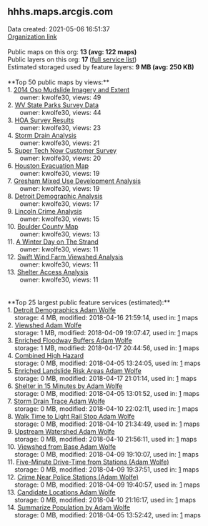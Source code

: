 <h2>hhhs.maps.arcgis.com</h2> Data created: 2021-05-06 16:51:37 <br /><a target='new' href='https://hhhs.maps.arcgis.com'>Organization link</a><br /><br />Public maps on this org: <b>13 (avg: 122 maps)</b><br />Public layers on this org: <b>17 </b>(<a target='new' href='https://services.arcgis.com/Tph6uihsTvHsftkt/ArcGIS/rest/services'>full service list</a>)<br />Estimated storaged used by feature layers: <b>9 MB (avg: 250 KB)</b><br /><br />**Top 50 public maps by views:**<br />  1. <a target='new' href='https://www.arcgis.com/home/item.html?id=dbb970aea934457693f4400e5d3ee1f4'>2014 Oso Mudslide Imagery and Extent</a> <br />  &nbsp;&nbsp;&nbsp;&nbsp; &nbsp;&nbsp;owner: kwolfe30, views: 49<br />  2. <a target='new' href='https://www.arcgis.com/home/item.html?id=b4b4883c7b8f4fe3ad79eaf83cda81bf'>WV State Parks Survey Data</a> <br />  &nbsp;&nbsp;&nbsp;&nbsp; &nbsp;&nbsp;owner: kwolfe30, views: 44<br />  3. <a target='new' href='https://www.arcgis.com/home/item.html?id=8f7f43aa8f8c43c39d9c111c74785283'>HOA Survey Results</a> <br />  &nbsp;&nbsp;&nbsp;&nbsp; &nbsp;&nbsp;owner: kwolfe30, views: 23<br />  4. <a target='new' href='https://www.arcgis.com/home/item.html?id=9f173306b628487392989711274465fe'>Storm Drain Analysis</a> <br />  &nbsp;&nbsp;&nbsp;&nbsp; &nbsp;&nbsp;owner: kwolfe30, views: 21<br />  5. <a target='new' href='https://www.arcgis.com/home/item.html?id=3ef1537b988f4c2b8f342bf76a3e3433'>Super Tech Now Customer Survey</a> <br />  &nbsp;&nbsp;&nbsp;&nbsp; &nbsp;&nbsp;owner: kwolfe30, views: 20<br />  6. <a target='new' href='https://www.arcgis.com/home/item.html?id=d2f8dc243cb44ec68a3785a5d448ea13'>Houston Evacuation Map</a> <br />  &nbsp;&nbsp;&nbsp;&nbsp; &nbsp;&nbsp;owner: kwolfe30, views: 19<br />  7. <a target='new' href='https://www.arcgis.com/home/item.html?id=ccbebc2420d34d4593bac2fd07647dd4'>Gresham Mixed Use Development Analysis</a> <br />  &nbsp;&nbsp;&nbsp;&nbsp; &nbsp;&nbsp;owner: kwolfe30, views: 19<br />  8. <a target='new' href='https://www.arcgis.com/home/item.html?id=b1b51996d46a4d80934867755b5a9ed2'>Detroit Demographic Analysis</a> <br />  &nbsp;&nbsp;&nbsp;&nbsp; &nbsp;&nbsp;owner: kwolfe30, views: 17<br />  9. <a target='new' href='https://www.arcgis.com/home/item.html?id=3f9ffd83b85241dab1540f732fdba80c'>Lincoln Crime Analysis</a> <br />  &nbsp;&nbsp;&nbsp;&nbsp; &nbsp;&nbsp;owner: kwolfe30, views: 15<br />  10. <a target='new' href='https://www.arcgis.com/home/item.html?id=fe60ea619fc144eebf73acb96c73bf7f'>Boulder County Map</a> <br />  &nbsp;&nbsp;&nbsp;&nbsp; &nbsp;&nbsp;owner: kwolfe30, views: 13<br />  11. <a target='new' href='https://www.arcgis.com/home/item.html?id=760c17a64635496ca899b08d6449bda7'>A Winter Day on The Strand</a> <br />  &nbsp;&nbsp;&nbsp;&nbsp; &nbsp;&nbsp;owner: kwolfe30, views: 11<br />  12. <a target='new' href='https://www.arcgis.com/home/item.html?id=796a61a0fd424cd4b696d1b7a114812b'>Swift Wind Farm Viewshed Analysis</a> <br />  &nbsp;&nbsp;&nbsp;&nbsp; &nbsp;&nbsp;owner: kwolfe30, views: 11<br />  13. <a target='new' href='https://www.arcgis.com/home/item.html?id=70dd39d90a424a0dad50c59fd7d1ed03'>Shelter Access Analysis</a> <br />  &nbsp;&nbsp;&nbsp;&nbsp; &nbsp;&nbsp;owner: kwolfe30, views: 11<br /><br /><br />**Top 25 largest public feature services (estimated):**<br /> 1. <a target='new' href='https://www.arcgis.com/home/item.html?id=424d69c91a7b436d8b113e8b7aab55e5'>Detroit Demographics Adam Wolfe</a><br /> &nbsp;&nbsp;&nbsp;&nbsp;storage: 4 MB, modified: 2018-04-16 21:59:14,  used in: <a target='new' href='https://ed-ind-tb.s3-us-west-1.amazonaws.com/ADI/424d69c91a7b436d8b113e8b7aab55e5.html'> 1</a> maps<br /> 2. <a target='new' href='https://www.arcgis.com/home/item.html?id=82d13584b0bd457394d6698dbedce550'>Viewshed Adam Wolfe</a><br /> &nbsp;&nbsp;&nbsp;&nbsp;storage: 1 MB, modified: 2018-04-09 19:07:47,  used in: <a target='new' href='https://ed-ind-tb.s3-us-west-1.amazonaws.com/ADI/82d13584b0bd457394d6698dbedce550.html'> 1</a> maps<br /> 3. <a target='new' href='https://www.arcgis.com/home/item.html?id=a06550d11398447aa7afbd5e2ad1fd13'>Enriched Floodway Buffers Adam Wolfe</a><br /> &nbsp;&nbsp;&nbsp;&nbsp;storage: 1 MB, modified: 2018-04-17 20:44:56,  used in: <a target='new' href='https://ed-ind-tb.s3-us-west-1.amazonaws.com/ADI/a06550d11398447aa7afbd5e2ad1fd13.html'> 1</a> maps<br /> 4. <a target='new' href='https://www.arcgis.com/home/item.html?id=592f63a996994c2e88d49bd27d9ea880'>Combined High Hazard</a><br /> &nbsp;&nbsp;&nbsp;&nbsp;storage: 0 MB, modified: 2018-04-05 13:24:05,  used in: <a target='new' href='https://ed-ind-tb.s3-us-west-1.amazonaws.com/ADI/592f63a996994c2e88d49bd27d9ea880.html'> 1</a> maps<br /> 5. <a target='new' href='https://www.arcgis.com/home/item.html?id=44dfd9d970ab4c31bf70ade4136afd52'>Enriched Landslide Risk Areas Adam Wolfe</a><br /> &nbsp;&nbsp;&nbsp;&nbsp;storage: 0 MB, modified: 2018-04-17 21:01:14,  used in: <a target='new' href='https://ed-ind-tb.s3-us-west-1.amazonaws.com/ADI/44dfd9d970ab4c31bf70ade4136afd52.html'> 1</a> maps<br /> 6. <a target='new' href='https://www.arcgis.com/home/item.html?id=58a2afba0ee9414bb7bcbefaf388583d'>Shelter in 15 Minutes by Adam Wolfe</a><br /> &nbsp;&nbsp;&nbsp;&nbsp;storage: 0 MB, modified: 2018-04-05 13:01:52,  used in: <a target='new' href='https://ed-ind-tb.s3-us-west-1.amazonaws.com/ADI/58a2afba0ee9414bb7bcbefaf388583d.html'> 1</a> maps<br /> 7. <a target='new' href='https://www.arcgis.com/home/item.html?id=042b59346d654e538bce6123bf6e3283'>Storm Drain Trace Adam Wolfe</a><br /> &nbsp;&nbsp;&nbsp;&nbsp;storage: 0 MB, modified: 2018-04-10 22:02:11,  used in: <a target='new' href='https://ed-ind-tb.s3-us-west-1.amazonaws.com/ADI/042b59346d654e538bce6123bf6e3283.html'> 1</a> maps<br /> 8. <a target='new' href='https://www.arcgis.com/home/item.html?id=1e90d27bdcde43549eed8efae5748536'>Walk Time to Light Rail Stop Adam Wolfe</a><br /> &nbsp;&nbsp;&nbsp;&nbsp;storage: 0 MB, modified: 2018-04-10 21:34:49,  used in: <a target='new' href='https://ed-ind-tb.s3-us-west-1.amazonaws.com/ADI/1e90d27bdcde43549eed8efae5748536.html'> 1</a> maps<br /> 9. <a target='new' href='https://www.arcgis.com/home/item.html?id=fa7ee53f4dab4adcbad52a55eb591b95'>Upstream Watershed Adam Wolfe</a><br /> &nbsp;&nbsp;&nbsp;&nbsp;storage: 0 MB, modified: 2018-04-10 21:56:11,  used in: <a target='new' href='https://ed-ind-tb.s3-us-west-1.amazonaws.com/ADI/fa7ee53f4dab4adcbad52a55eb591b95.html'> 1</a> maps<br /> 10. <a target='new' href='https://www.arcgis.com/home/item.html?id=3cac8d838dcb438f8d3084d77702009e'>Viewshed from Base Adam Wolfe</a><br /> &nbsp;&nbsp;&nbsp;&nbsp;storage: 0 MB, modified: 2018-04-09 19:10:07,  used in: <a target='new' href='https://ed-ind-tb.s3-us-west-1.amazonaws.com/ADI/3cac8d838dcb438f8d3084d77702009e.html'> 1</a> maps<br /> 11. <a target='new' href='https://www.arcgis.com/home/item.html?id=26687166f207423f8fda77f9e8cdb9ec'>Five-Minute Drive-Time from Stations (Adam Wolfe)</a><br /> &nbsp;&nbsp;&nbsp;&nbsp;storage: 0 MB, modified: 2018-04-09 19:37:51,  used in: <a target='new' href='https://ed-ind-tb.s3-us-west-1.amazonaws.com/ADI/26687166f207423f8fda77f9e8cdb9ec.html'> 1</a> maps<br /> 12. <a target='new' href='https://www.arcgis.com/home/item.html?id=7a35ce20f7cf433bafbab51d805b9e2f'>Crime Near Police Stations (Adam Wolfe)</a><br /> &nbsp;&nbsp;&nbsp;&nbsp;storage: 0 MB, modified: 2018-04-09 19:40:57,  used in: <a target='new' href='https://ed-ind-tb.s3-us-west-1.amazonaws.com/ADI/7a35ce20f7cf433bafbab51d805b9e2f.html'> 1</a> maps<br /> 13. <a target='new' href='https://www.arcgis.com/home/item.html?id=39812a958d024a62a433087515c2cddd'>Candidate Locations Adam Wolfe</a><br /> &nbsp;&nbsp;&nbsp;&nbsp;storage: 0 MB, modified: 2018-04-10 21:16:17,  used in: <a target='new' href='https://ed-ind-tb.s3-us-west-1.amazonaws.com/ADI/39812a958d024a62a433087515c2cddd.html'> 1</a> maps<br /> 14. <a target='new' href='https://www.arcgis.com/home/item.html?id=cd92c0944f9a4d369da64d05569a0028'>Summarize Population by Adam Wolfe</a><br /> &nbsp;&nbsp;&nbsp;&nbsp;storage: 0 MB, modified: 2018-04-05 13:52:42,  used in: <a target='new' href='https://ed-ind-tb.s3-us-west-1.amazonaws.com/ADI/cd92c0944f9a4d369da64d05569a0028.html'> 1</a> maps<br />